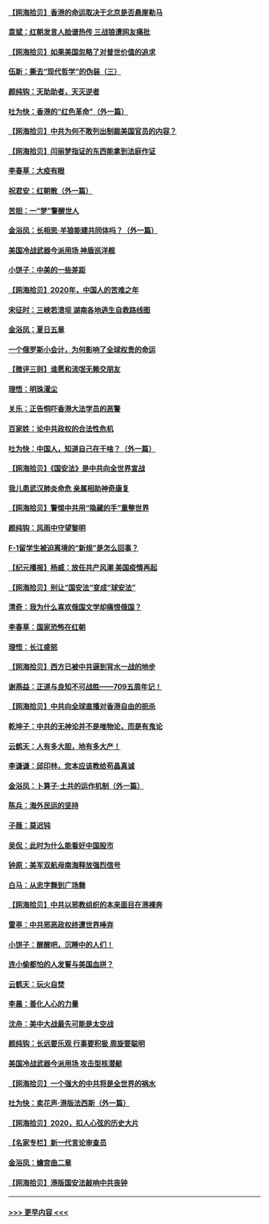 #### [【网海拾贝】香港的命运取决于北京是否悬崖勒马](../pages/nsc993/n12264850.md?t=07181502) 
#### [袁斌：红朝发言人脸谱热传 三战狼遭网友痛批](../pages/nsc993/n12262196.md?t=07181502) 
#### [【网海拾贝】如果美国忽略了对普世价值的追求](../pages/nsc993/n12260094.md?t=07181502) 
#### [伍新：撕去“现代哲学”的伪装（三）](../pages/nsc993/n12257814.md?t=07181502) 
#### [颜纯钩：天助助者，天灭逆者](../pages/nsc993/n12257239.md?t=07181502) 
#### [吐为快：香港的“红色革命”（外一篇）](../pages/nsc993/n12257129.md?t=07181502) 
#### [【网海拾贝】中共为何不敢列出制裁美国官员的内容？](../pages/nsc993/n12256499.md?t=07181502) 
#### [【网海拾贝】闫丽梦指证的东西能拿到法庭作证](../pages/nsc993/n12254739.md?t=07181502) 
#### [李春草：大疫有眼](../pages/nsc993/n12253231.md?t=07181502) 
#### [祝君安：红朝散（外一篇）](../pages/nsc993/n12252340.md?t=07181502) 
#### [苦胆：一“梦”警醒世人](../pages/nsc993/n12251661.md?t=07181502) 
#### [金浴凤：长相思·羊狼能建共同体吗？（外一篇）](../pages/nsc993/n12251570.md?t=07181502) 
#### [美国冷战武器今派用场 神盾巡洋舰](../pages/nsc993/n12251051.md?t=07181502) 
#### [小饼子：中美的一些差距](../pages/nsc993/n12251198.md?t=07181502) 
#### [【网海拾贝】2020年，中国人的苦难之年](../pages/nsc993/n12251012.md?t=07181502) 
#### [宋征时：三峡若溃坝 湖南各地逃生自救路线图](../pages/nsc993/n12250151.md?t=07181502) 
#### [金浴凤：夏日五章](../pages/nsc993/n12249556.md?t=07181502) 
#### [一个俄罗斯小会计，为何影响了全球权贵的命运](../pages/nsc993/n12249523.md?t=07181502) 
#### [【微评三则】谁愿和流氓无赖交朋友](../pages/nsc993/n12248892.md?t=07181502) 
#### [理悟：明珠濯尘](../pages/nsc993/n12248839.md?t=07181502) 
#### [关乐：正告恫吓香港大法学员的恶警](../pages/nsc993/n12248750.md?t=07181502) 
#### [百家姓：论中共政权的合法性危机](../pages/nsc993/n12248625.md?t=07181502) 
#### [吐为快：中国人，知道自己在干啥？（外一篇）](../pages/nsc993/n12248615.md?t=07181502) 
#### [【网海拾贝】《国安法》是中共向全世界宣战](../pages/nsc993/n12248498.md?t=07181502) 
#### [我儿患武汉肺炎命危 亲属相助神奇康复](../pages/nsc993/n12247576.md?t=07181502) 
#### [【网海拾贝】警惕中共用“隐藏的手”重整世界](../pages/nsc993/n12246247.md?t=07181502) 
#### [颜纯钩：风雨中守望黎明](../pages/nsc993/n12246291.md?t=07181502) 
#### [F-1留学生被迫离境的“新规”是怎么回事？](../pages/nsc993/n12246361.md?t=07181502) 
#### [【纪元播报】杨威：放任共产风潮 美国疫情再起](../pages/nsc993/n12240124.md?t=07181502) 
#### [【网海拾贝】别让“国安法“变成“球安法”](../pages/nsc993/n12242935.md?t=07181502) 
#### [清奇：我为什么喜欢俄国文学却痛恨俄国？](../pages/nsc993/n12240970.md?t=07181502) 
#### [李春草：国家恐怖在红朝](../pages/nsc993/n12240943.md?t=07181502) 
#### [理悟：长江盛怒](../pages/nsc993/n12240627.md?t=07181502) 
#### [【网海拾贝】西方已被中共逼到背水一战的地步](../pages/nsc993/n12240176.md?t=07181502) 
#### [谢燕益：正道与良知不可战胜——709五周年记！](../pages/nsc993/n12239775.md?t=07181502) 
#### [【网海拾贝】中共向全球直播对香港自由的扼杀](../pages/nsc993/n12239675.md?t=07181502) 
#### [乾坤子：中共的无神论并不是唯物论，而是有鬼论](../pages/nsc993/n12235337.md?t=07181502) 
#### [云鹤天：人有多大胆，地有多大产！](../pages/nsc993/n12235180.md?t=07181502) 
#### [李谦谦：邱印林，您本应该教给苟晶真诚](../pages/nsc993/n12235016.md?t=07181502) 
#### [金浴凤：卜算子·土共的运作机制（外一篇）](../pages/nsc993/n12234986.md?t=07181502) 
#### [陈兵：海外民运的坚持](../pages/nsc993/n12234976.md?t=07181502) 
#### [子薇：莫迟钝](../pages/nsc993/n12234945.md?t=07181502) 
#### [吴侃：此时为什么能看好中国股市](../pages/nsc993/n12234791.md?t=07181502) 
#### [钟原：美军双航母南海释放强烈信号](../pages/nsc993/n12234757.md?t=07181502) 
#### [白马：从忠字舞到广场舞](../pages/nsc993/n12233793.md?t=07181502) 
#### [【网海拾贝】中共以邪教组织的本来面目在港裸奔](../pages/nsc993/n12233705.md?t=07181502) 
#### [雷亭：中共邪恶政权终遭世界唾弃](../pages/nsc993/n12233527.md?t=07181502) 
#### [小饼子：醒醒吧，沉睡中的人们！](../pages/nsc993/n12233462.md?t=07181502) 
#### [连小偷都怕的人发誓与美国血拼？](../pages/nsc993/n12233384.md?t=07181502) 
#### [云鹤天：玩火自焚](../pages/nsc993/n12233200.md?t=07181502) 
#### [李晨：善化人心的力量](../pages/nsc993/n12232209.md?t=07181502) 
#### [沈舟：美中大战最先可能是太空战](../pages/nsc993/n12232144.md?t=07181502) 
#### [颜纯钩：长远要乐观 行事要积极 周旋要聪明](../pages/nsc993/n12231992.md?t=07181502) 
#### [美国冷战武器今派用场 攻击型核潜艇](../pages/nsc993/n12231191.md?t=07181502) 
#### [【网海拾贝】一个强大的中共将是全世界的祸水](../pages/nsc993/n12231562.md?t=07181502) 
#### [吐为快：卖花声‧港版法西斯（外一篇）](../pages/nsc993/n12229898.md?t=07181502) 
#### [【网海拾贝】2020，扣人心弦的历史大片](../pages/nsc993/n12229171.md?t=07181502) 
#### [【名家专栏】新一代言论审查员](../pages/nsc993/n12227794.md?t=07181502) 
#### [金浴凤：蟾宫曲二章](../pages/nsc993/n12228984.md?t=07181502) 
#### [【网海拾贝】港版国安法敲响中共丧钟](../pages/nsc993/n12226956.md?t=07181502) 

----
#### [ >>> 更早内容 <<< ](../indexes/nsc993-earlier.md)
